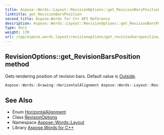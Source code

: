 ```yaml
---
title: Aspose::Words::Layout::RevisionOptions::get_RevisionBarsPosition method
linktitle: get_RevisionBarsPosition
second_title: Aspose.Words for C++ API Reference
description: Aspose::Words::Layout::RevisionOptions::get_RevisionBarsPosition method. Gets rendering position of revision bars. Default value is Outside in C++.
type: docs
weight: 170
url: /cpp/aspose.words.layout/revisionoptions/get_revisionbarsposition/
---
```

## RevisionOptions::get_RevisionBarsPosition method


Gets rendering position of revision bars. Default value is [Outside](../../../aspose.words.drawing/horizontalalignment/).

```cpp
Aspose::Words::Drawing::HorizontalAlignment Aspose::Words::Layout::RevisionOptions::get_RevisionBarsPosition() const
```

## See Also

* Enum [HorizontalAlignment](../../../aspose.words.drawing/horizontalalignment/)
* Class [RevisionOptions](../)
* Namespace [Aspose::Words::Layout](../../)
* Library [Aspose.Words for C++](../../../)

